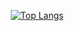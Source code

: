 <div align=center>

[![Top Langs](https://github-readme-stats.vercel.app/api/top-langs/?username=Jeon-man&layout=compact)](https://github.com/Jeon-man/github-readme-stats)

</div>
